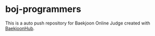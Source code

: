 # boj-programmers
This is a auto push repository for Baekjoon Online Judge created with [BaekjoonHub](https://github.com/BaekjoonHub/BaekjoonHub).
